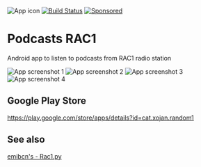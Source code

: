 ![App icon](https://lh3.googleusercontent.com/QD7-g2fxWhoksjX6Ig__wbiCu37SK76Fi0NI2kmyUYhXJIlkFJKJK1KOPncgNs8_zg=s180-rw)
[![Build Status](https://app.bitrise.io/app/c67a37e96b94866a/status.svg?token=BrNliWdZCITX_MCujXCyow&branch=master)](https://www.bitrise.io/app/c67a37e96b94866a)
[![Sponsored](https://img.shields.io/badge/chilicorn-sponsored-brightgreen.svg?logo=data%3Aimage%2Fpng%3Bbase64%2CiVBORw0KGgoAAAANSUhEUgAAAA4AAAAPCAMAAADjyg5GAAABqlBMVEUAAAAzmTM3pEn%2FSTGhVSY4ZD43STdOXk5lSGAyhz41iz8xkz2HUCWFFhTFFRUzZDvbIB00Zzoyfj9zlHY0ZzmMfY0ydT0zjj92l3qjeR3dNSkoZp4ykEAzjT8ylUBlgj0yiT0ymECkwKjWqAyjuqcghpUykD%2BUQCKoQyAHb%2BgylkAyl0EynkEzmkA0mUA3mj86oUg7oUo8n0k%2FS%2Bw%2Fo0xBnE5BpU9Br0ZKo1ZLmFZOjEhesGljuzllqW50tH14aS14qm17mX9%2Bx4GAgUCEx02JySqOvpSXvI%2BYvp2orqmpzeGrQh%2Bsr6yssa2ttK6v0bKxMBy01bm4zLu5yry7yb29x77BzMPCxsLEzMXFxsXGx8fI3PLJ08vKysrKy8rL2s3MzczOH8LR0dHW19bX19fZ2dna2trc3Nzd3d3d3t3f39%2FgtZTg4ODi4uLj4%2BPlGxLl5eXm5ubnRzPn5%2Bfo6Ojp6enqfmzq6urr6%2Bvt7e3t7u3uDwvugwbu7u7v6Obv8fDz8%2FP09PT2igP29vb4%2BPj6y376%2Bu%2F7%2Bfv9%2Ff39%2Fv3%2BkAH%2FAwf%2FtwD%2F9wCyh1KfAAAAKXRSTlMABQ4VGykqLjVCTVNgdXuHj5Kaq62vt77ExNPX2%2Bju8vX6%2Bvr7%2FP7%2B%2FiiUMfUAAADTSURBVAjXBcFRTsIwHAfgX%2FtvOyjdYDUsRkFjTIwkPvjiOTyX9%2FAIJt7BF570BopEdHOOstHS%2BX0s439RGwnfuB5gSFOZAgDqjQOBivtGkCc7j%2B2e8XNzefWSu%2BsZUD1QfoTq0y6mZsUSvIkRoGYnHu6Yc63pDCjiSNE2kYLdCUAWVmK4zsxzO%2BQQFxNs5b479NHXopkbWX9U3PAwWAVSY%2FpZf1udQ7rfUpQ1CzurDPpwo16Ff2cMWjuFHX9qCV0Y0Ok4Jvh63IABUNnktl%2B6sgP%2BARIxSrT%2FMhLlAAAAAElFTkSuQmCC)](http://spiceprogram.org/oss-sponsorship)

# Podcasts RAC1
Android app to listen to podcasts from RAC1 radio station

![App screenshot 1](https://lh3.googleusercontent.com/mJb_bSsDe50-S7dWjyLltriJHNiphYtxbaL05O1OBb4_grADuc7W_RfymgG3obRI_Es=w720-h310-rw)
![App screenshot 2](https://lh3.googleusercontent.com/EnbUveG4rigaBJmNnZS86gvovDWD51NTOASRJpPFGtwFWu5knkE1YtOww1OviSRiCA=w720-h310-rw)
![App screenshot 3](https://lh3.googleusercontent.com/LIhMPvBeZ-eCccB7RnKEWts3iWsz4cNTw0R5hSokQP-AUoVwv8kybh2IETzeerear9v6=w720-h310-rw)
![App screenshot 4](https://lh3.googleusercontent.com/ZCFQBFV88khba8BO24FOlQ43KF4gp3zMMhte9_s7LvWKeZMgsIhX-JKcG9PQo5uyPg=w720-h310-rw)

## Google Play Store
https://play.google.com/store/apps/details?id=cat.xojan.random1

## See also
[emibcn's - Rac1.py](https://github.com/emibcn/Rac1.py)
